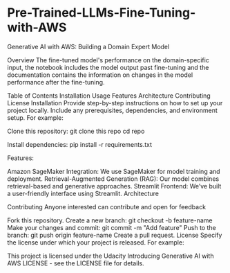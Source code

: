 # Pre-Trained-LLMs-Fine-Tuning-with-AWS
Generative AI with AWS: Building a Domain Expert Model


Overview
The fine-tuned model's performance on the domain-specific input, the notebook includes the model output past fine-tuning and the documentation contains the information on changes in the model performance after the fine-tuning.

Table of Contents
Installation
Usage
Features
Architecture
Contributing
License
Installation
Provide step-by-step instructions on how to set up your project locally. Include any prerequisites, dependencies, and environment setup. For example:

Clone this repository:
git clone this repo
cd repo

Install dependencies:
pip install -r requirements.txt

Features:

Amazon SageMaker Integration: We use SageMaker for model training and deployment.
Retrieval-Augmented Generation (RAG): Our model combines retrieval-based and generative approaches.
Streamlit Frontend: We’ve built a user-friendly interface using Streamlit.
Architecture

Contributing
Anyone interested can contribute and open for feedback

Fork this repository.
Create a new branch: git checkout -b feature-name
Make your changes and commit: git commit -m "Add feature"
Push to the branch: git push origin feature-name
Create a pull request.
License
Specify the license under which your project is released. For example:

This project is licensed under the Udacity Introducing Generative AI with AWS LICENSE - see the LICENSE file for details.
